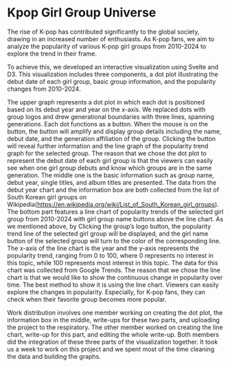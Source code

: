 # Kpop Girl Group Universe

The rise of K-pop has contributed significantly to the global society, drawing in an increased number of enthusiasts. As K-pop fans, we aim to analyze the popularity of various K-pop girl groups from 2010-2024 to explore the trend in their frame. 

To achieve this, we developed an interactive visualization using Svelte and D3. This visualization includes three components, a dot plot illustrating the debut date of each girl group, basic group information, and the popularity changes from 2010-2024.

The upper graph represents a dot plot in which each dot is positioned based on its debut year and year on the x-axis. We replaced dots with group logos and drew generational boundaries with three lines, spanning generations. Each dot functions as a button. When the mouse is on the button, the button will amplify and display group details including the name, debut date, and the generation affiliation of the group. Clicking the button will reveal further information and the line graph of the popularity trend graph for the selected group. The reason that we chose the dot plot to represent the debut date of each girl group is that the viewers can easily see when one girl group debuts and know which groups are in the same generation. The middle one is the basic information such as group name, debut year, single titles, and album titles are presented. The data from the debut year chart and the information box are both collected from the list of South Korean girl groups on Wikipedia(https://en.wikipedia.org/wiki/List_of_South_Korean_girl_groups). The bottom part features a line chart of popularity trends of the selected girl group from 2010-2024 with girl group name buttons above the line chart. As we mentioned above, by Clicking the group’s logo button, the popularity trend line of the selected girl group will be displayed, and the girl name button of the selected group will turn to the color of the corresponding line. The x-axis of the line chart is the year and the y-axis represents the popularity trend, ranging from 0 to 100, where 0 represents no interest in this topic, while 100 represents most interest in this topic. The data for this chart was collected from Google Trends. The reason that we chose the line chart is that we would like to show the continuous change in popularity over time. The best method to show it is using the line chart. Viewers can easily explore the changes in popularity. Especially, for K-pop fans, they can check when their favorite group becomes more popular.

Work distribution involves one member working on creating the dot plot, the information box in the middle, write-ups for these two parts, and uploading the project to the respiratory. The other member worked on creating the line chart, write-up for this part, and editing the whole write-up. Both members did the integration of these three parts of the visualization together. It took us a week to work on this project and we spent most of the time cleaning the data and building the graphs.
